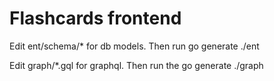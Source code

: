 # Flashcards frontend

Edit ent/schema/\* for db models. Then run go generate ./ent

Edit graph/\*.gql for graphql. Then run the go generate ./graph
